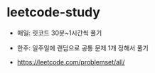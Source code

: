 # leetcode-study

- 매일: 릿코드 30분~1시간씩 풀기
- 한주: 일주일에 랜덤으로 공통 문제 1개 정해서 풀기

- https://leetcode.com/problemset/all/
